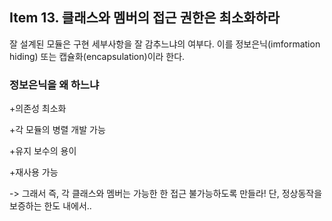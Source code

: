 ## Item 13. 클래스와 멤버의 접근 권한은 최소화하라

잘 설계된 모듈은 구현 세부사항을 잘 감추느냐의 여부다. 이를 정보은닉\(imformation hiding\) 또는 캡슐화\(encapsulation\)이라 한다.



### 정보은닉을 왜 하느냐

+의존성 최소화

+각 모듈의 병렬 개발 가능

+유지 보수의 용이

+재사용 가능



 -&gt; 그래서 즉, 각 클래스와 멤버는 가능한 한 접근 불가능하도록 만들라! 단, 정상동작을 보증하는 한도 내에서..





